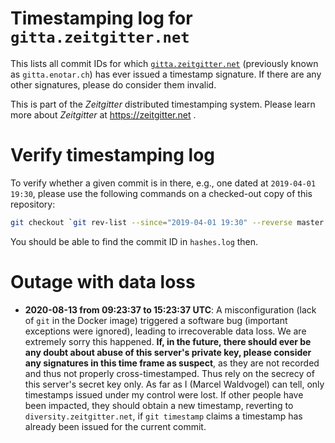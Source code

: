 # Timestamping log for `gitta.zeitgitter.net`

This lists all commit IDs for which
[`gitta.zeitgitter.net`](https://gitta.zeitgitter.net) (previously known as
`gitta.enotar.ch`) has ever issued a timestamp
signature. If there are any other signatures, please do consider them invalid.

This is part of the *Zeitgitter* distributed timestamping system. Please learn more
about *Zeitgitter* at https://zeitgitter.net .

# Verify timestamping log

To verify whether a given commit is in there, e.g., one dated at `2019-04-01
19:30`, please use the following commands on a checked-out copy of this repository:

```sh
git checkout `git rev-list --since="2019-04-01 19:30" --reverse master | head -1`
```

You should be able to find the commit ID in `hashes.log` then.

# Outage with data loss

- **2020-08-13 from 09:23:37 to 15:23:37 UTC**: A misconfiguration (lack of
  `git` in the Docker image) triggered a software bug (important exceptions
  were ignored), leading to irrecoverable data loss. We are extremely sorry
  this happened. **If, in the future, there should ever be any doubt about
  abuse of this server's private key, please consider any signatures in this
  time frame as suspect**, as they are not recorded and thus not properly
  cross-timestamped. Thus rely on the secrecy of this server's secret key only. 
  As far as I (Marcel Waldvogel) can tell, only timestamps issued under my
  control were lost. If other people have been impacted, they should obtain
  a new timestamp, reverting to `diversity.zeitgitter.net`, if `git timestamp`
  claims a timestamp has already been issued for the current commit.

